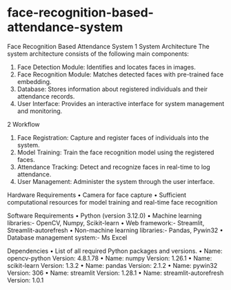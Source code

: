 # face-recognition-based-attendance-system
Face Recognition Based Attendance System
1 System Architecture
The system architecture consists of the following main components:

1.	Face Detection Module: Identifies and locates faces in images.
2.	Face Recognition Module: Matches detected faces with pre-trained face embedding.
3.	Database: Stores information about registered individuals and their attendance records.
4.	User Interface: Provides an interactive interface for system management and monitoring.

2 Workflow
1.	Face Registration: Capture and register faces of individuals into the system.
2.	Model Training: Train the face recognition model using the registered faces.
3.	Attendance Tracking: Detect and recognize faces in real-time to log attendance.
4.	User Management: Administer the system through the user interface.

 Hardware Requirements
•	Camera for face capture
•	Sufficient computational resources for model training and real-time face recognition

 Software Requirements
•	Python (version 3.12.0)
•	Machine learning libraries:- OpenCV, Numpy, Scikit-learn
•	Web framework:- Streamlit, Streamlit-autorefresh
•	Non-machine learning libraries:- Pandas, Pywin32
•	Database management system:- Ms Excel

 Dependencies
•	List of all required Python packages and versions.
•	Name: opencv-python Version: 4.8.1.78
•	Name: numpy Version: 1.26.1
•	Name: scikit-learn Version: 1.3.2
•	Name: pandas Version: 2.1.2
•	Name: pywin32 Version: 306
•	Name: streamlit Version: 1.28.1
•	Name: streamlit-autorefresh Version: 1.0.1
